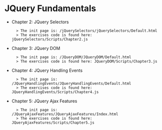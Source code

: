 # JQuery Fundamentals

* Chapter 2: JQuery Selectors

		> The init page is: /jQuerySelectors/jQuerySelectors/Default.html
		> The exercises code is found here: jQuerySelectors/Scripts/Chapter2.js

* Chapter 3: JQuery DOM

		> The init page is: /JQueryDOM/JQueryDOM/Default.html
		> The exercises code is found here: JQueryDOM/Scripts/Chapter3.js

* Chapter 4: JQuery Handling Events

		> The init page is: /JQueryHandlingEvents/JQueryHandlingEvents/Default.html
		> The exercises code is found here: JQueryHandlingEvents/Scripts/Chapter4.js
		
* Chapter 5: JQuery Ajax Features

		> The init page is: /JQueryAjaxFeatures/JQueryAjaxFeatures/Index.html
		> The exercises code is found here: JQueryAjaxFeatures/Scripts/Chapter5.js
